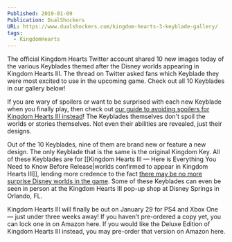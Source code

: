 ```yaml
---
Published: 2019-01-09
Publication: DualShockers
URL: https://www.dualshockers.com/kingdom-hearts-3-keyblade-gallery/
tags:
  - KingdomHearts
---
```

The official Kingdom Hearts Twitter account shared 10 new images today of the various Keyblades themed after the Disney worlds appearing in Kingdom Hearts III. The thread on Twitter asked fans which Keyblade they were most excited to use in the upcoming game. Check out all 10 Keyblades in our gallery below!

If you are wary of spoilers or want to be surprised with each new Keyblade when you finally play, then check out [our guide to avoiding spoilers for Kingdom Hearts III instead](https://www.dualshockers.com/kingdom-hearts-iii-3-leak-spoiler-block-guide/)! The Keyblades themselves don't spoil the worlds or stories themselves. Not even their abilities are revealed, just their designs.

Out of the 10 Keyblades, nine of them are brand new or feature a new design. The only Keyblade that is the same is the original Kingdom Key. All of these Keyblades are for [[Kingdom Hearts III — Here is Everything You Need to Know Before Release|worlds confirmed to appear in Kingdom Hearts III]], lending more credence to the fact [there may be no more surprise Disney worlds in the game](https://www.dualshockers.com/kingdom-hearts-iii-surprise-disney-worlds/). Some of these Keyblades can even be seen in person at the Kingdom Hearts III pop-up shop at Disney Springs in Orlando, FL.

Kingdom Hearts III will finally be out on January 29 for PS4 and Xbox One — just under three weeks away! If you haven’t pre-ordered a copy yet, you can lock one in on Amazon here. If you would like the Deluxe Edition of Kingdom Hearts III instead, you may pre-order that version on Amazon here.